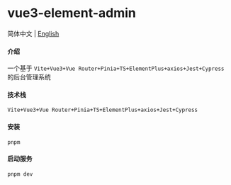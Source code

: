 # vue3-element-admin

简体中文 | [English](./README.en.md)

#### 介绍

一个基于 `Vite+Vue3+Vue Router+Pinia+TS+ElementPlus+axios+Jest+Cypress` 的后台管理系统

#### 技术栈

`Vite+Vue3+Vue Router+Pinia+TS+ElementPlus+axios+Jest+Cypress`

#### 安装

```shell
pnpm
```

#### 启动服务

```shell
pnpm dev
```

